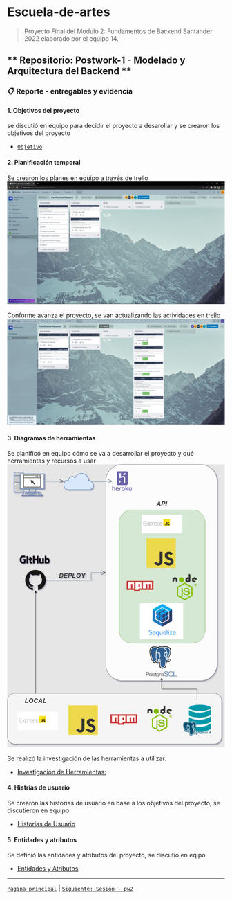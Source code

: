 # Escuela-de-artes

>Proyecto Final del Modulo 2: Fundamentos de Backend Santander 2022 elaborado por el equipo 14.

## ** Repositorio: Postwork-1 - Modelado y Arquitectura del Backend **

### 📋 Reporte - entregables y evidencia

#### 1. Objetivos del proyecto
se discutió en equipo para decidir el proyecto a desarollar y se crearon los objetivos del proyecto
- [`Objetivo`](rd-obj/1.Objetivos_del_Proyecto.md)

#### 2. Planificación temporal
Se crearon los planes en equipo a través de trello
<img src="img/2.TrelloPlanificacionTemporal.jpg" alt="planificacion" > 

Conforme avanza el proyecto, se van actualizando las actividades en trello
<img src="img/2.Planificacion_Temporal.png" alt="mission" > 

#### 3. Diagramas de herramientas
Se planificó en equipo cómo se va a desarrollar el proyecto y qué herramientas y recursos a usar
<img src="img/3.diagramas_de_herramientas.png" alt="mission" > 

Se realizó la investigación de las herramientas a utilizar:
+ [Investigación de Herramientas:](pdf/3.1_Invenstigación_de_Herramientas.pdf)

#### 4. Histrias de usuario
Se crearon las historias de usuario en base a los objetivos del proyecto, se discutieron en equipo
+ [Historias de Usuario](pdf/4_Hisorias_de_usuario.pdf)

#### 5. Entidades y atributos
Se definió las entidades y atributos del proyecto, se discutió en eqipo
+ [Entidades y Atributos](pdf/5_Entidades_y_atributos.pdf)

-------
[`Página principal`](../../README.md) | [`Siguiente: Sesión - pw2`](../pw2/README.md)

